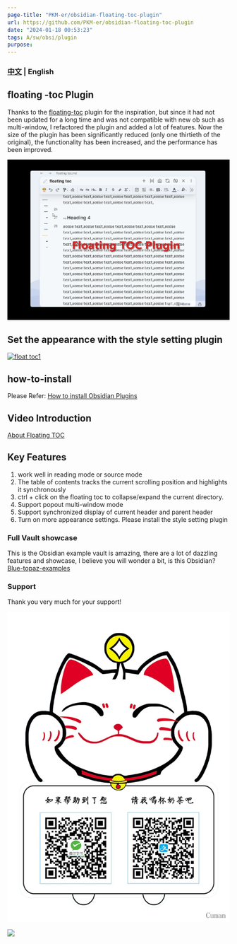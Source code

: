 ```yaml
---
page-title: "PKM-er/obsidian-floating-toc-plugin"
url: https://github.com/PKM-er/obsidian-floating-toc-plugin
date: "2024-01-18 00:53:23"
tags: A/sw/obsi/plugin
purpose:
---
```


### [中文](https://github.com/PKM-er/obsidian-floating-toc-plugin/blob/master/README-zh_cn.md) | English

## floating -toc Plugin

Thanks to the [floating-toc](https://github.com/curtgrimes/obsidian-floating-toc-plugin) plugin for the inspiration, but since it had not been updated for a long time and was not compatible with new ob such as multi-window, I refactored the plugin and added a lot of features. Now the size of the plugin has been significantly reduced (only one thirtieth of the original), the functionality has been increased, and the performance has been improved.

[![](https://raw.githubusercontent.com/cumany/cumany/main/pic/202209171712621.gif)](https://raw.githubusercontent.com/cumany/cumany/main/pic/202209171712621.gif)

## Set the appearance with the style setting plugin

[![float toc1](https://user-images.githubusercontent.com/42957010/195370659-d77a7c31-1711-42b3-80fc-3b9a06eb9b0c.gif)](https://user-images.githubusercontent.com/42957010/195370659-d77a7c31-1711-42b3-80fc-3b9a06eb9b0c.gif)

## how-to-install

Please Refer: [How to install Obsidian Plugins](https://forum.obsidian.md/t/plugins-mini-faq/7737)

## Video Introduction

[About Floating TOC](https://www.bilibili.com/video/BV1Ze4y1C7Yw/)

## Key Features

1.  work well in reading mode or source mode
2.  The table of contents tracks the current scrolling position and highlights it synchronously
3.  ctrl + click on the floating toc to collapse/expand the current directory.
4.  Support popout multi-window mode
5.  Support synchronized display of current header and parent header
6.  Turn on more appearance settings. Please install the style setting plugin

### Full Vault showcase

This is the Obsidian example vault is amazing, there are a lot of dazzling features and showcase, I believe you will wonder a bit, is this Obsidian? [Blue-topaz-examples](https://github.com/cumany/Blue-topaz-examples)

### Support

Thank you very much for your support!

[![](https://raw.githubusercontent.com/cumany/cumany/main/pic/202209192228895.png)](https://raw.githubusercontent.com/cumany/cumany/main/pic/202209192228895.png)

[![](https://camo.githubusercontent.com/ed2816d79f7979098ec5c80ac26cd4b360e4c97554d88468c9141ba1e1ee3664/68747470733a2f2f696d672e6275796d6561636f666665652e636f6d2f627574746f6e2d6170692f3f746578743d427579206d65206120636f666665652026656d6f6a693d26736c75673d43756d616e26627574746f6e5f636f6c6f75723d42443546464626666f6e745f636f6c6f75723d66666666666626666f6e745f66616d696c793d506f7070696e73266f75746c696e655f636f6c6f75723d30303030303026636f666665655f636f6c6f75723d464644443030)](https://www.buymeacoffee.com/Cuman)